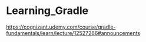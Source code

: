 # Learning_Gradle
https://cognizant.udemy.com/course/gradle-fundamentals/learn/lecture/12527266#announcements
